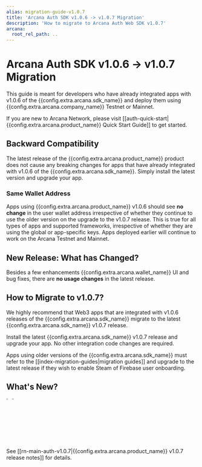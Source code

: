 ```yaml
---
alias: migration-guide-v1.0.7
title: 'Arcana Auth SDK v1.0.6 -> v1.0.7 Migration'
description: 'How to migrate to Arcana Auth Web SDK v1.0.7'
arcana:
  root_rel_path: ..
---
```


# Arcana Auth SDK v1.0.6 -> v1.0.7 Migration

This guide is meant for developers who have already integrated apps with v1.0.6 of the {{config.extra.arcana.sdk_name}} and deploy them using {{config.extra.arcana.company_name}} Testnet or Mainnet.

If you are new to Arcana Network, please visit [[auth-quick-start|{{config.extra.arcana.product_name}} Quick Start Guide]] to get started.

## Backward Compatibility

The latest release of the {{config.extra.arcana.product_name}} product does not cause any breaking changes for apps that have already integrated with v1.0.6 of the {{config.extra.arcana.sdk_name}}. Simply install the latest version and upgrade your app.

### Same Wallet Address

Apps using {{config.extra.arcana.product_name}} v1.0.6 should see **no change** in the user wallet address irrespective of whether they continue to use the older version on the upgrade to the v1.0.7 release. This is true for all types of apps and supported frameworks, irrespective of whether they are using the global or app-specific keys. Apps deployed earlier will continue to work on the Arcana Testnet and Mainnet. 

## New Release: What has Changed?

Besides a few enhancements {{config.extra.arcana.wallet_name}} UI and bug fixes, there are **no usage changes** in the latest release.

## How to Migrate to v1.0.7?

We highly recommend that Web3 apps that are integrated with v1.0.6 releases of the {{config.extra.arcana.sdk_name}} migrate to the latest {{config.extra.arcana.sdk_name}} v1.0.7 release.

Install the latest {{config.extra.arcana.sdk_name}} v1.0.7 release and upgrade your app. No other integration code changes are required.

Apps using older versions of the {{config.extra.arcana.sdk_name}} must refer to the [[index-migration-guides|migration guides]] and upgrade to the latest release if they wish to enable Steam of Firebase user onboarding.

## What's New?

<img src="{{config.extra.arcana.img_dir}}/icon_new_light.{{config.extra.arcana.img_png}}#only-light" alt="New icon" width="3%" /><img src="{{config.extra.arcana.img_dir}}/icon_new_dark.{{config.extra.arcana.img_png}}#only-dark" alt="New icon" width="3%" />

See [[rn-main-auth-v1.0.7|{{config.extra.arcana.product_name}} v1.0.7 release notes]] for details.

